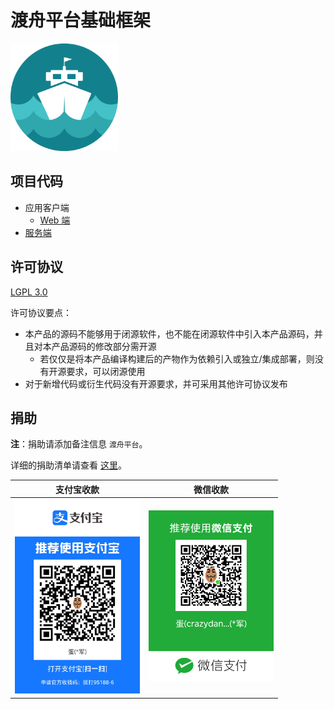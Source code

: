 渡舟平台基础框架
======================================

<img src="https://github.com/crazydan-studio/duzhou.crazydan.io/blob/master/static/img/logo.svg?raw=true" width="172px" />

## 项目代码

- 应用客户端
  - [Web 端](./code/client/web/)
- [服务端](./code//server/)

## 许可协议

[LGPL 3.0](./LICENSE)

许可协议要点：
- 本产品的源码不能够用于闭源软件，也不能在闭源软件中引入本产品源码，并且对本产品源码的修改部分需开源
  - 若仅仅是将本产品编译构建后的产物作为依赖引入或独立/集成部署，则没有开源要求，可以闭源使用
- 对于新增代码或衍生代码没有开源要求，并可采用其他许可协议发布

## 捐助

**注**：捐助请添加备注信息 `渡舟平台`。

详细的捐助清单请查看 [这里](https://duzhou.crazydan.io/docs/donates)。

| 支付宝收款 | 微信收款 |
| -- | -- |
| <img src="https://github.com/crazydan-studio/duzhou.crazydan.io/blob/master/static/img/donate/alipay.jpg?raw=true" width="200px"/> | <img src="https://github.com/crazydan-studio/duzhou.crazydan.io/blob/master/static/img/donate/wechat.png?raw=true" width="200px"/> |
